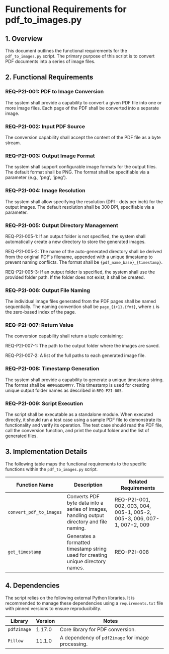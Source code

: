 # Functional Requirements for pdf_to_images.py

## 1. Overview

This document outlines the functional requirements for the `pdf_to_images.py` script. The primary purpose of this script is to convert PDF documents into a series of image files.

## 2. Functional Requirements

### REQ-P2I-001: PDF to Image Conversion
The system shall provide a capability to convert a given PDF file into one or more image files. Each page of the PDF shall be converted into a separate image.

### REQ-P2I-002: Input PDF Source
The conversion capability shall accept the content of the PDF file as a byte stream.

### REQ-P2I-003: Output Image Format
The system shall support configurable image formats for the output files. The default format shall be PNG. The format shall be specifiable via a parameter (e.g., 'png', 'jpeg').

### REQ-P2I-004: Image Resolution
The system shall allow specifying the resolution (DPI - dots per inch) for the output images. The default resolution shall be 300 DPI, specifiable via a parameter.

### REQ-P2I-005: Output Directory Management
REQ-P2I-005-1: If an output folder is not specified, the system shall automatically create a new directory to store the generated images.

REQ-P2I-005-2: The name of the auto-generated directory shall be derived from the original PDF's filename, appended with a unique timestamp to prevent naming conflicts. The format shall be `{pdf_name_base}_{timestamp}`.

REQ-P2I-005-3: If an output folder is specified, the system shall use the provided folder path. If the folder does not exist, it shall be created.

### REQ-P2I-006: Output File Naming
The individual image files generated from the PDF pages shall be named sequentially. The naming convention shall be `page_{i+1}.{fmt}`, where `i` is the zero-based index of the page.

### REQ-P2I-007: Return Value
The conversion capability shall return a tuple containing:

REQ-P2I-007-1: The path to the output folder where the images are saved.

REQ-P2I-007-2: A list of the full paths to each generated image file.

### REQ-P2I-008: Timestamp Generation
The system shall provide a capability to generate a unique timestamp string. The format shall be `HHMMSSDDMMYY`. This timestamp is used for creating unique output folder names as described in `REQ-P2I-005`.

### REQ-P2I-009: Script Execution
The script shall be executable as a standalone module. When executed directly, it should run a test case using a sample PDF file to demonstrate its functionality and verify its operation. The test case should read the PDF file, call the conversion function, and print the output folder and the list of generated files.

## 3. Implementation Details

The following table maps the functional requirements to the specific functions within the `pdf_to_images.py` script.

| Function Name             | Description                                                                                             | Related Requirements                               |
| ------------------------- | ------------------------------------------------------------------------------------------------------- | -------------------------------------------------- |
| `convert_pdf_to_images`   | Converts PDF byte data into a series of images, handling output directory and file naming.              | REQ-P2I-001, 002, 003, 004, 005-1, 005-2, 005-3, 006, 007-1, 007-2, 009      |
| `get_timestamp`           | Generates a formatted timestamp string used for creating unique directory names.                        | REQ-P2I-008                                        |

## 4. Dependencies

The script relies on the following external Python libraries. It is recommended to manage these dependencies using a `requirements.txt` file with pinned versions to ensure reproducibility.

| Library    | Version | Notes                               |
| ---------- | ------- | ----------------------------------- |
| `pdf2image`| 1.17.0  | Core library for PDF conversion.    |
| `Pillow`   | 11.1.0  | A dependency of `pdf2image` for image processing. |

